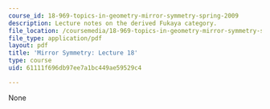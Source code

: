 ```yaml
---
course_id: 18-969-topics-in-geometry-mirror-symmetry-spring-2009
description: Lecture notes on the derived Fukaya category.
file_location: /coursemedia/18-969-topics-in-geometry-mirror-symmetry-spring-2009/61111f696db97ee7a1bc449ae59529c4_MIT18_969s09_lec18.pdf
file_type: application/pdf
layout: pdf
title: 'Mirror Symmetry: Lecture 18'
type: course
uid: 61111f696db97ee7a1bc449ae59529c4

---
```

None